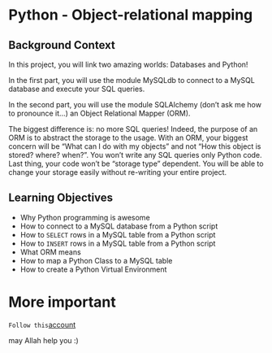 # Python - Object-relational mapping

## Background Context
In this project, you will link two amazing worlds: Databases and Python!

In the first part, you will use the module MySQLdb to connect to a MySQL database and execute your SQL queries.

In the second part, you will use the module SQLAlchemy (don’t ask me how to pronounce it…) an Object Relational Mapper (ORM).

The biggest difference is: no more SQL queries! Indeed, the purpose of an ORM is to abstract the storage to the usage. With an ORM, your biggest concern will be “What can I do with my objects” and not “How this object is stored? where? when?”. You won’t write any SQL queries only Python code. Last thing, your code won’t be “storage type” dependent. You will be able to change your storage easily without re-writing your entire project.

## Learning Objectives

- Why Python programming is awesome
- How to connect to a MySQL database from a Python script
- How to ```SELECT``` rows in a MySQL table from a Python script
- How to ```INSERT``` rows in a MySQL table from a Python script
- What ORM means
- How to map a Python Class to a MySQL table
- How to create a Python Virtual Environment

# More important

```Follow this```[account](https://github.com/Alltoft)

may Allah help you :)
